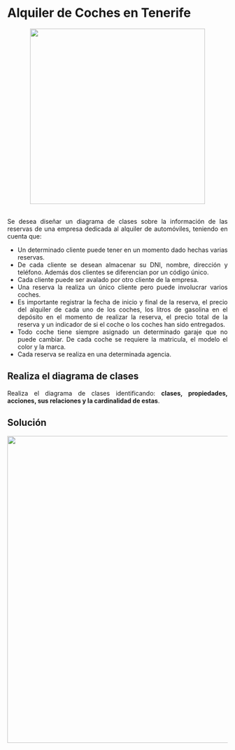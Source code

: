 <div align="justify">

# Alquiler de Coches en Tenerife

<div align="center">
  <img src="https://rentacar.canarias.com/blog/wp-content/uploads/alquiler-coches-tenerife-e1496056529367.jpg" width="400px">
</div>

</br>

  Se desea diseñar un diagrama de clases sobre la información de las reservas de una empresa dedicada al alquiler de automóviles, teniendo en cuenta que:
  - Un determinado cliente puede tener en un momento dado hechas varias reservas.
  - De cada cliente se desean almacenar su DNI, nombre, dirección y teléfono. Además dos clientes se diferencian por un código único.
  - Cada cliente puede ser avalado por otro cliente de la empresa.
  - Una reserva la realiza un único cliente pero puede involucrar varios coches.
  - Es importante registrar la fecha de inicio y final de la reserva, el precio del alquiler de cada uno de los coches, los litros de gasolina en el depósito en el momento de realizar la reserva, el precio total de la reserva y un indicador de si el coche o los coches han sido entregados.
  - Todo coche tiene siempre asignado un determinado garaje que no puede cambiar. De cada coche se requiere la matricula, el modelo el color y la marca.
  - Cada reserva se realiza en una determinada agencia.


## Realiza el diagrama de clases

  Realiza el diagrama de clases identificando: __clases, propiedades, acciones, sus relaciones y la cardinalidad de estas__.

## Solución

<div align="center">
  <img src="img/diagrama-clases-agencia-coches.png" width="700px">
</div>

</div>  
